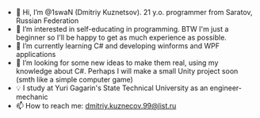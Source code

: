 - 👋 Hi, I’m @1swaN (Dmitriy Kuznetsov). 21 y.o. programmer from Saratov, Russian Federation
- 👀 I’m interested in self-educating in programming. BTW I'm just a beginner so I'll be happy to get as much experience as possible. 
- 🌱 I’m currently learning C# and developing winforms and WPF applications
- 💞️ I’m looking for some new ideas to make them real, using my knowledge about C#. Perhaps I will make a small Unity project soon (smth like a simple computer game)
- 💡 I study at Yuri Gagarin's State Technical University as an engineer-mechanic
- 📫 How to reach me: dmitriy.kuznecov.99@list.ru

<!---
1swaN/1swaN is a ✨ special ✨ repository because its `README.md` (this file) appears on your GitHub profile.
You can click the Preview link to take a look at your changes.
--->
